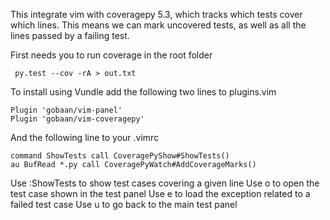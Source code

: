This integrate vim with coveragepy 5.3, which tracks which tests cover which lines. This means we can mark
uncovered tests, as well as all the lines passed by a failing test.

First needs you to run coverage in the root folder

```
 py.test --cov -rA > out.txt
```

To install using Vundle add the following two lines to plugins.vim

```vim
Plugin 'gobaan/vim-panel'
Plugin 'gobaan/vim-coveragepy'
```

And the following line to your .vimrc

```vim
command ShowTests call CoveragePyShow#ShowTests()
au BufRead *.py call CoveragePyWatch#AddCoverageMarks()
```

Use :ShowTests to show test cases covering a given line
Use o to open the test case shown in the test panel
Use e to load the exception related to a failed test case
Use u to go back to the main test panel
